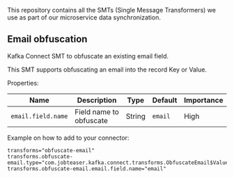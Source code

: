 This repository contains all the SMTs (Single Message Transformers) we use as part of our microservice data synchronization.

## Email obfuscation

Kafka Connect SMT to obfuscate an existing email field.

This SMT supports obfuscating an email into the record Key or Value.

Properties:

| Name               | Description             | Type   | Default | Importance |
|--------------------|-------------------------|--------|---------|------------|
| `email.field.name` | Field name to obfuscate | String | `email` | High       |


Example on how to add to your connector:
```
transforms="obfuscate-email"
transforms.obfuscate-email.type="com.jobteaser.kafka.connect.transforms.ObfuscateEmail$Value"
transforms.obfuscate-email.email.field.name="email"
```
